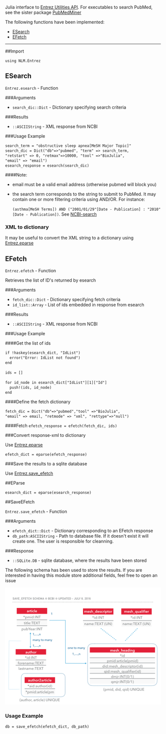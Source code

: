 Julia interface to [Entrez Utilities API](http://www.ncbi.nlm.nih.gov/books/NBK25501/).
For executables to search PubMed, see the sister package [PubMedMiner](https://github.com/bcbi/PubMedMiner.jl) 

The following functions have been implemented:

- [ESearch](#esearch)
- [EFetch](#efetch)
-------------------------
##Import
```
using NLM.Entrez
```

## ESearch

`Entrez.esearch` - Function

###Arguments

- `search_dic::Dict` - Dictionary specifying search criteria

###Results

- `::ASCIIString` - XML response from NCBI

###Usage Example

```
search_term = "obstructive sleep apnea[MeSH Major Topic]"
search_dic = Dict("db"=>"pubmed", "term" => search_term,
"retstart" => 0, "retmax"=>10000, "tool" =>"BioJulia",
"email" => "email")
esearch_response = esearch(search_dic)
```

####Note:
- email must be a valid email address (otherwise pubmed will block you)
- the search term corresponds to the string to submit to PubMed. It may contain one or more filtering criteria using AND/OR.
For instance:

    `(asthma[MeSH Terms]) AND ("2001/01/29"[Date - Publication] : "2010"[Date - Publication])`.
    See [NCBI-search](http://www.ncbi.nlm.nih.gov/pubmed/advanced)



### XML to dictionary
It may be useful to convert the XML string to a dictionary using [Entrez.eparse](#eparse)


## EFetch

`Entrez.efetch` - Function

Retrieves the list of ID's returned by esearch

###Arguments

- `fetch_dic::Dict` - Dictionary specifying fetch criteria
- `id_list::Array` - List of ids embedded in response from esearch

###Results

- `::ASCIIString` - XML response from NCBI

###Usage Example

####Get the list of ids

```
if !haskey(esearch_dict, "IdList")
  error("Error: IdList not found")
end

ids = []

for id_node in esearch_dict["IdList"][1]["Id"]
  push!(ids, id_node)
end
```

####Define the fetch dictionary

```
fetch_dic = Dict("db"=>"pubmed","tool" =>"BioJulia",
"email" => email, "retmode" => "xml", "rettype"=>"null")
```

####Fetch
`efetch_response = efetch(fetch_dic, ids)`

###Convert response-xml to dictionary

Use [Entrez.eparse](#eparse)

```
efetch_dict = eparse(efetch_response)
```

###Save the results to a sqlite database

Use [Entrez.save_efetch](#SaveEFetch)



##EParse
```
esearch_dict = eparse(esearch_response)
```

##SaveEFetch

`Entrez.save_efetch` - Function

###Arguments

- `efetch_dict::Dict` - Dictionary corresponding to an EFetch response
- `db_path:ASCIIString` - Path to database file. If it doesn't exist it will create one. The user is responsible for cleanning.

###Response

- `::SQLite.DB` - sqlite database, where the results have been stored

The following schema has been used to store the results. If you are interested in having this module store additional fields, feel free to open an issue

![Alt](/images/save_efetch_schema.001.jpeg)

### Usage Example
```
db = save_efetch(efetch_dict, db_path)
```
